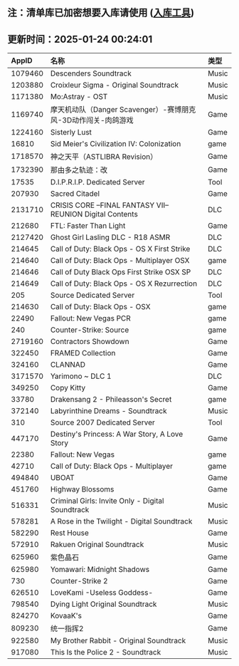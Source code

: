 ## 注：清单库已加密想要入库请使用 ([入库工具](https://github.com/BlankTMing/ManifestAutoUpdate/releases))

## 更新时间：2025-01-24 00:24:01
| AppID | 名称 | 类型  |
| :-------------------- | :----------------------------- | :----------- |
| 1079460 | Descenders Soundtrack| Music |
| 1203880 | Croixleur Sigma - Original Soundtrack| Music |
| 1171380 | Mo:Astray - OST| Music |
| 1169740 | 摩天机动队（Danger Scavenger）-赛博朋克风-3D动作闯关-肉鸽游戏| Game |
| 1224160 | Sisterly Lust| Game |
| 16810 | Sid Meier's Civilization IV: Colonization| game |
| 1718570 | 神之天平（ASTLIBRA Revision）| Game |
| 1732390 | 那由多之轨迹：改| Game |
| 17535 | D.I.P.R.I.P. Dedicated Server| Tool |
| 207930 | Sacred Citadel| Game |
| 2131710 | CRISIS CORE –FINAL FANTASY VII– REUNION Digital Contents| DLC |
| 212680 | FTL: Faster Than Light| Game |
| 2127420 | Ghost Girl Lasling DLC - R18 ASMR| DLC |
| 214645 | Call of Duty: Black Ops - OS X First Strike| DLC |
| 214640 | Call of Duty: Black Ops - Multiplayer OSX| game |
| 214646 | Call of Duty Black Ops First Strike OSX SP| DLC |
| 214649 | Call of Duty: Black Ops - OS X Rezurrection| DLC |
| 205 | Source Dedicated Server| Tool |
| 214630 | Call of Duty: Black Ops - OSX| game |
| 22490 | Fallout: New Vegas PCR| game |
| 240 | Counter-Strike: Source| game |
| 2719160 | Contractors Showdown| Game |
| 322450 | FRAMED Collection| Game |
| 324160 | CLANNAD| Game |
| 3171570 | Yarimono ~ DLC 1| DLC |
| 349250 | Copy Kitty| Game |
| 33780 | Drakensang 2 - Phileasson's Secret| game |
| 372140 | Labyrinthine Dreams - Soundtrack| Music |
| 310 | Source 2007 Dedicated Server| Tool |
| 447170 | Destiny's Princess: A War Story, A Love Story| Game |
| 22380 | Fallout: New Vegas| game |
| 42710 | Call of Duty: Black Ops - Multiplayer| game |
| 494840 | UBOAT| Game |
| 451760 | Highway Blossoms| Game |
| 516331 | Criminal Girls: Invite Only - Digital Soundtrack| Music |
| 578281 | A Rose in the Twilight - Digital Soundtrack| Music |
| 582290 | Rest House| Game |
| 572910 | Rakuen Original Soundtrack| Music |
| 625960 | 紫色晶石| Game |
| 625980 | Yomawari: Midnight Shadows| Game |
| 730 | Counter-Strike 2| Game |
| 626510 | LoveKami -Useless Goddess-| Game |
| 798540 | Dying Light Original Soundtrack| Music |
| 824270 | KovaaK's| Game |
| 809230 | 统一指挥2| Game |
| 922580 | My Brother Rabbit - Original Soundtrack| Music |
| 917080 | This Is the Police 2 - Soundtrack| Music |
